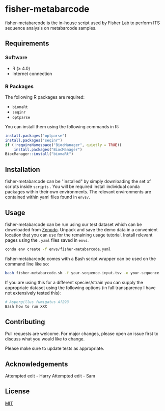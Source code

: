# fisher-metabarcode

fisher-metabarcode is the in-house script used by Fisher Lab to perform ITS sequence analysis on metabarcode samples.

## Requirements

### Software

- R (≥ 4.0)
- Internet connection

### R Packages

The following R packages are required:

- `biomaRt`
- `seqinr`
- `optparse`

You can install them using the following commands in R:

```r
install.packages("optparse")
install.packages("seqinr")
if (!requireNamespace("BiocManager", quietly = TRUE))
    install.packages("BiocManager")
BiocManager::install("biomaRt")
```

## Installation

fisher-metabarcode can be "installed" by simply downloading the set of scripts inside ```scripts``` .
You will be required install individual conda packages within their own environments. The relevant environments are contained within yaml files found in ```envs/```.


## Usage

fisher-metabarcode can be run using our test dataset which can be downloaded from [Zenodo](https://zenodo.org/records/15594328).
Unpack and save the demo data in a convenient location that you can use for the remaining usage tutorial.
Install relevant pages using the ```.yaml``` files saved in ```envs```.

```bash
conda env create -f envs/fisher-metabarcode.yaml
```

fisher-metabarcode comes with a Bash script wrapper can be used on the command line like so:

```bash
bash fisher-metabarcode.sh -f your-sequence-input.tsv -o your-sequence-metadata.tsv
```

If you are using this for a different species/strain you can supply the appropriate dataset using the following options (in full transparency I have not extensively tested this):

```bash
# Aspergillus fumigatus Af293
Bash how to run XXX
```

## Contributing

Pull requests are welcome. For major changes, please open an issue first
to discuss what you would like to change.

Please make sure to update tests as appropriate.


## Acknowledgements

Attempted edit - Harry
Attempted edit - Sam

## License

[MIT](https://choosealicense.com/licenses/mit/)

